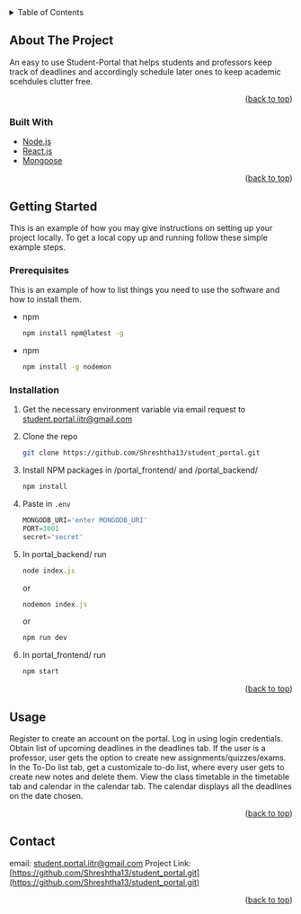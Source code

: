<div id="top"></div>

<details>
  <summary>Table of Contents</summary>
  <ol>
    <li>
      <a href="#about-the-project">About The Project</a>
      <ul>
        <li><a href="#built-with">Built With</a></li>
      </ul>
    </li>
    <li>
      <a href="#getting-started">Getting Started</a>
      <ul>
        <li><a href="#prerequisites">Prerequisites</a></li>
        <li><a href="#installation">Installation</a></li>
      </ul>
    </li>
    <li><a href="#usage">Usage</a></li>
    <li><a href="#contact">Contact</a></li>
  </ol>
</details>



<!-- ABOUT THE PROJECT -->
## About The Project


An easy to use Student-Portal that helps students and professors keep track of deadlines and accordingly schedule later ones to keep academic scehdules clutter free.

<p align="right">(<a href="#top">back to top</a>)</p>



### Built With

* [Node.js](https://nodejs.org/en/)
* [React.js](https://reactjs.org/)
* [Mongoose](https://mongoosejs.com/)

<p align="right">(<a href="#top">back to top</a>)</p>



<!-- GETTING STARTED -->
## Getting Started

This is an example of how you may give instructions on setting up your project locally.
To get a local copy up and running follow these simple example steps.

### Prerequisites

This is an example of how to list things you need to use the software and how to install them.
* npm
  ```sh
  npm install npm@latest -g
  ```
  
 * npm
   ```sh
   npm install -g nodemon
   ```

### Installation

1. Get the necessary environment variable via email request to [student.portal.iitr@gmail.com](student.portal.iitr@gmail.com)
2. Clone the repo
   ```sh
   git clone https://github.com/Shreshtha13/student_portal.git
   ```
3. Install NPM packages in /portal_frontend/ and /portal_backend/
   ```sh
   npm install
   ```
4. Paste in `.env`
   ```js
   MONGODB_URI='enter MONGODB_URI'
   PORT=3001
   secret='secret'
   ```
5. In portal_backend/ run
   ```js
   node index.js 
   ```
   or 
   ```js
   nodemon index.js 
   ```
   or 
   ```js
   npm run dev
   ```
   
6. In portal_frontend/ run
    ```js
   npm start 
   ```
   

<p align="right">(<a href="#top">back to top</a>)</p>



<!-- USAGE EXAMPLES -->
## Usage

Register to create an account on the portal.
Log in using login credentials.
Obtain list of upcoming deadlines in the deadlines tab. 
If the user is a professor, user gets the option to create new assignments/quizzes/exams.
In the To-Do list tab, get a customizale to-do list, where every user gets to create new notes and delete them.
View the class timetable in the timetable tab and calendar in the calendar tab. The calendar displays all the deadlines on the date chosen.


<p align="right">(<a href="#top">back to top</a>)</p>






<!-- CONTACT -->
## Contact

email: [student.portal.iitr@gmail.com](student.portal.iitr@gmail.com)
Project Link: [https://github.com/Shreshtha13/student_portal.git](https://github.com/Shreshtha13/student_portal.git)

<p align="right">(<a href="#top">back to top</a>)</p>








